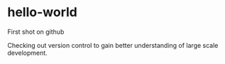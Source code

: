 # hello-world


First shot on github

Checking out version control to gain better understanding of large scale development.
